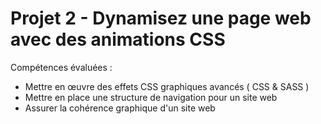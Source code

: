 # Projet 2 - Dynamisez une page web avec des animations CSS

Compétences évaluées :

- Mettre en œuvre des effets CSS graphiques avancés ( CSS & SASS )
- Mettre en place une structure de navigation pour un site web 
- Assurer la cohérence graphique d'un site web
